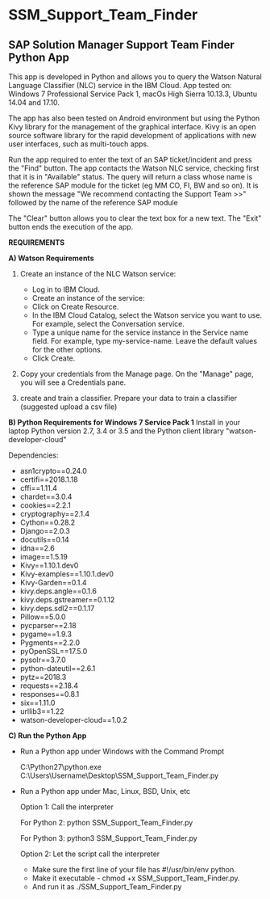 # SSM_Support_Team_Finder
## SAP Solution Manager Support Team Finder Python App

This app is developed in Python and allows you to query the Watson Natural Language Classifier (NLC) service in the IBM Cloud.
App tested on: Windows 7 Professional Service Pack 1, macOs High Sierra 10.13.3, Ubuntu 14.04 and 17.10. 

The app has also been tested on Android environment but using the Python Kivy library for the management of the graphical interface. Kivy is an open source software library for the rapid development of applications with new user interfaces, such as multi-touch apps.

Run the app required to enter the text of an SAP ticket/incident and press the "Find" button.
The app contacts the Watson NLC service, checking first that it is in "Available" status. The query will return a class whose name is the reference SAP module for the ticket (eg MM CO, FI, BW and so on).
It is shown the message "We recommend contacting the Support Team >>" followed by the name of the reference SAP module

The "Clear" button allows you to clear the text box for a new text.
The "Exit" button ends the execution of the app.

**REQUIREMENTS**

**A) Watson Requirements**

1) Create an instance of the NLC Watson service:

   * Log in to IBM Cloud.
   * Create an instance of the service:
   * Click on Create Resource.
   * In the IBM Cloud Catalog, select the Watson service you want to use. For example, select the Conversation service.
   * Type a unique name for the service instance in the Service name field. For example, type my-service-name. Leave the default
        values for the other options.
   * Click Create.
2) Copy your credentials from the Manage page. On the "Manage" page, you will see a Credentials pane.
3) create and train a classifier. Prepare your data to train a classifier (suggested upload a csv file)

**B) Python Requirements for Windows 7 Service Pack 1**
   Install in your laptop Python version 2.7, 3.4 or 3.5 and the Python client library "watson-developer-cloud"

   Dependencies:   
   *    asn1crypto==0.24.0
   *    certifi==2018.1.18
   *    cffi==1.11.4
   *    chardet==3.0.4
   *    cookies==2.2.1
   *    cryptography==2.1.4
   *    Cython==0.28.2
   *    Django==2.0.3
   *    docutils==0.14
   *    idna==2.6
   *    image==1.5.19
   *    Kivy==1.10.1.dev0
   *    Kivy-examples==1.10.1.dev0
   *    Kivy-Garden==0.1.4
   *    kivy.deps.angle==0.1.6
   *    kivy.deps.gstreamer==0.1.12
   *    kivy.deps.sdl2==0.1.17
   *    Pillow==5.0.0
   *    pycparser==2.18
   *    pygame==1.9.3
   *    Pygments==2.2.0
   *    pyOpenSSL==17.5.0
   *    pysolr==3.7.0
   *    python-dateutil==2.6.1
   *    pytz==2018.3
   *    requests==2.18.4
   *    responses==0.8.1
   *    six==1.11.0
   *    urllib3==1.22
   *    watson-developer-cloud==1.0.2
   
**C) Run the Python App**

   * Run a Python app under Windows with the Command Prompt
   
     C:\Python27\python.exe C:\Users\Username\Desktop\SSM_Support_Team_Finder.py
   
   * Run a Python app under Mac, Linux, BSD, Unix, etc
   
     Option 1: Call the interpreter

        For Python 2: python SSM_Support_Team_Finder.py
  
        For Python 3: python3 SSM_Support_Team_Finder.py

     Option 2: Let the script call the interpreter
      - Make sure the first line of your file has #!/usr/bin/env python.
      - Make it executable - chmod +x SSM_Support_Team_Finder.py.
      - And run it as ./SSM_Support_Team_Finder.py
